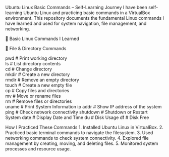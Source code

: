  Ubuntu Linux Basic Commands – Self-Learning Journey
I have been self-learning Ubuntu Linux and practicing basic commands in a VirtualBox environment. This repository documents the fundamental Linux commands I have learned and used for system navigation, file management, and networking.

📌 Basic Linux Commands I Learned

📂 File & Directory Commands

pwd        # Print working directory  
ls         # List directory contents  
cd         # Change directory  
mkdir      # Create a new directory  
rmdir      # Remove an empty directory  
touch      # Create a new empty file  
cp         # Copy files and directories  
mv         # Move or rename files  
rm         # Remove files or directories  
uname      # Print System Information
ip addr    # Show IP address of the system  
ping       # Check network connectivity 
shutdown   # Shutdown or Restart System
date       # Display Date and Time
du         # Disk Usage
df         # Disk Free

How I Practiced These Commands
	1.	Installed Ubuntu Linux in VirtualBox.
	2.	Practiced basic terminal commands to navigate the filesystem.
	3.	Used networking commands to check system connectivity.
	4.	Explored file management by creating, moving, and deleting files.
	5.	Monitored system processes and resource usage.
